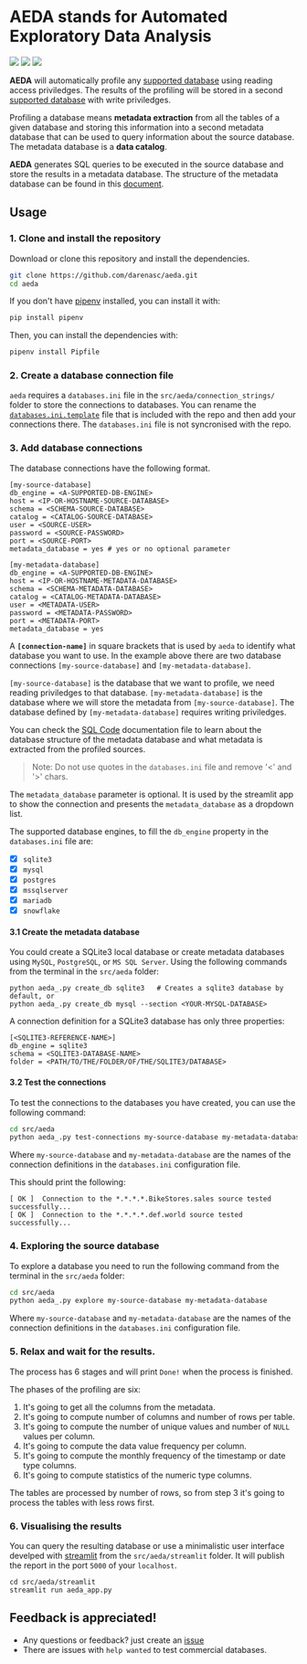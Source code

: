 # AEDA stands for Automated Exploratory Data Analysis

![](https://img.shields.io/github/license/darenasc/aeda)
![](https://img.shields.io/github/last-commit/darenasc/aeda)
![](https://img.shields.io/github/stars/darenasc/aeda?style=social)

**AEDA** will automatically profile any [supported database](docs/supported_databases.md) using reading access priviledges. The results of the profiling will be stored in a second [supported database](docs/supported_databases.md) with write priviledges.

Profiling a database means **metadata extraction** from all the tables of a given database and storing this information into a second metadata database that can be used to query information about the source database. The metadata database is a **data catalog**.

**AEDA** generates SQL queries to be executed in the source database and 
store the results in a metadata database. The structure of the metadata database can be found in this [document](docs/sql_code.md).

## Usage

### 1. Clone and install the repository

Download or clone this repository and install the dependencies.

```bash
git clone https://github.com/darenasc/aeda.git
cd aeda
```

If you don't have [pipenv](https://pipenv.pypa.io/en/latest/) installed, you can install it with:

```bash
pip install pipenv
```

Then, you can install the dependencies with:

```bash
pipenv install Pipfile
```

### 2. Create a database connection file

`aeda` requires a `databases.ini` file in the `src/aeda/connection_strings/` folder to store the connections to databases. You can rename the [`databases.ini.template`](src/aeda/connection_strings/databases_template.ini) file that is included with the repo and then add your connections there. The `databases.ini` file is not syncronised with the repo.

### 3. Add database connections

The database connections have the following format. 

```CONF
[my-source-database]
db_engine = <A-SUPPORTED-DB-ENGINE>
host = <IP-OR-HOSTNAME-SOURCE-DATABASE>
schema = <SCHEMA-SOURCE-DATABASE>
catalog = <CATALOG-SOURCE-DATABASE>
user = <SOURCE-USER>
password = <SOURCE-PASSWORD>
port = <SOURCE-PORT>
metadata_database = yes # yes or no optional parameter

[my-metadata-database]
db_engine = <A-SUPPORTED-DB-ENGINE>
host = <IP-OR-HOSTNAME-METADATA-DATABASE>
schema = <SCHEMA-METADATA-DATABASE>
catalog = <CATALOG-METADATA-DATABASE>
user = <METADATA-USER>
password = <METADATA-PASSWORD>
port = <METADATA-PORT>
metadata_database = yes
```

A **`[connection-name]`** in square brackets that is used by `aeda` to identify what database you want to use. In the example above there are two database connections `[my-source-database]` and `[my-metadata-database]`.

`[my-source-database]` is the database that we want to profile, we need reading priviledges to that database.
`[my-metadata-database]` is the database where we will store the metadata from `[my-source-database]`. The database defined by `[my-metadata-database]` requires writing priviledges.

You can check the [SQL Code](docs/sql_code.md) documentation file to learn about the database structure of the metadata database and what metadata is extracted from the profiled sources.

> Note: Do not use quotes in the `databases.ini` file and remove '<' and '>' chars.

The `metadata_database` parameter is optional. It is used by the streamlit app to 
show the connection and presents the `metadata_database` as a dropdown list.

The supported database engines, to fill the `db_engine` property in the `databases.ini` 
file are:

* [x] `sqlite3`
* [x] `mysql`
* [x] `postgres`
* [x] `mssqlserver`
* [x] `mariadb`
* [x] `snowflake`

#### 3.1 Create the metadata database

You could create a SQLite3 local database or create metadata databases using `MySQL`, `PostgreSQL`, or `MS SQL Server`. Using the following commands from the terminal in the `src/aeda` folder:

```shell
python aeda_.py create_db sqlite3   # Creates a sqlite3 database by default, or
python aeda_.py create_db mysql --section <YOUR-MYSQL-DATABASE>
```

A connection definition for a SQLite3 database has only three properties:

```CONF
[<SQLITE3-REFERENCE-NAME>]
db_engine = sqlite3
schema = <SQLITE3-DATABASE-NAME>
folder = <PATH/TO/THE/FOLDER/OF/THE/SQLITE3/DATABASE>
```

#### 3.2 Test the connections

To test the connections to the databases you have created, you can use the following command:

```bash
cd src/aeda
python aeda_.py test-connections my-source-database my-metadata-database
```

Where `my-source-database` and `my-metadata-database` are the names of the connection definitions in the `databases.ini` configuration file.

This should print the following:

```
[ OK ]  Connection to the *.*.*.*.BikeStores.sales source tested successfully...
[ OK ]  Connection to the *.*.*.*.def.world source tested successfully...
```

### 4. Exploring the source database

To explore a database you need to run the following command from the terminal in the `src/aeda` folder:

```bash
cd src/aeda
python aeda_.py explore my-source-database my-metadata-database
```

Where `my-source-database` and `my-metadata-database` are the names of the connection definitions in the `databases.ini` configuration file.

### 5. Relax and wait for the results.

The process has 6 stages and will print `Done!` when the process is finished.

The phases of the profiling are six:

1. It's going to get all the columns from the metadata.
2. It's going to compute number of columns and number of rows per table.
3. It's going to compute the number of unique values and number of `NULL` values per column.
4. It's going to compute the data value frequency per column.
5. It's going to compute the monthly frequency of the timestamp or date type columns.
6. It's going to compute statistics of the numeric type columns.

The tables are processed by number of rows, so from step 3 it's going to process the tables with less rows first.

### 6. Visualising the results

You can query the resulting database or use a minimalistic user interface develped with [streamlit](https://streamlit.io) from the `src/aeda/streamlit` folder. It will publish the report in the port `5000` of your `localhost`.

```
cd src/aeda/streamlit
streamlit run aeda_app.py
```

## Feedback is appreciated!

- Any questions or feedback? just create an [issue](https://github.com/darenasc/aeda/issues)
- There are issues with `help wanted` to test commercial databases.
